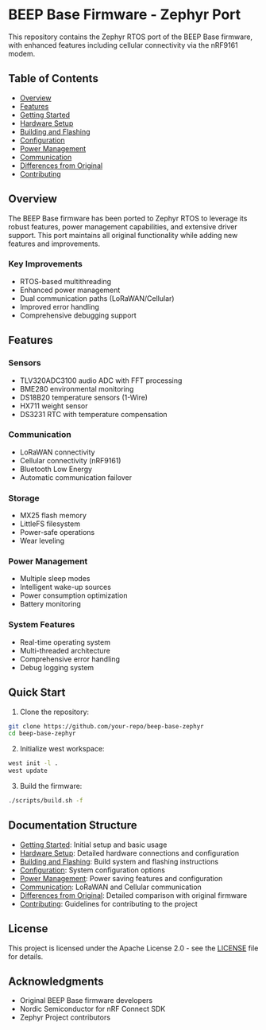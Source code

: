 # BEEP Base Firmware - Zephyr Port

This repository contains the Zephyr RTOS port of the BEEP Base firmware, with enhanced features including cellular connectivity via the nRF9161 modem.

## Table of Contents

- [Overview](#overview)
- [Features](#features)
- [Getting Started](getting_started.md)
- [Hardware Setup](hardware.md)
- [Building and Flashing](building.md)
- [Configuration](configuration.md)
- [Power Management](power_management.md)
- [Communication](communication.md)
- [Differences from Original](differences.md)
- [Contributing](contributing.md)

## Overview

The BEEP Base firmware has been ported to Zephyr RTOS to leverage its robust features, power management capabilities, and extensive driver support. This port maintains all original functionality while adding new features and improvements.

### Key Improvements

- RTOS-based multithreading
- Enhanced power management
- Dual communication paths (LoRaWAN/Cellular)
- Improved error handling
- Comprehensive debugging support

## Features

### Sensors
- TLV320ADC3100 audio ADC with FFT processing
- BME280 environmental monitoring
- DS18B20 temperature sensors (1-Wire)
- HX711 weight sensor
- DS3231 RTC with temperature compensation

### Communication
- LoRaWAN connectivity
- Cellular connectivity (nRF9161)
- Bluetooth Low Energy
- Automatic communication failover

### Storage
- MX25 flash memory
- LittleFS filesystem
- Power-safe operations
- Wear leveling

### Power Management
- Multiple sleep modes
- Intelligent wake-up sources
- Power consumption optimization
- Battery monitoring

### System Features
- Real-time operating system
- Multi-threaded architecture
- Comprehensive error handling
- Debug logging system

## Quick Start

1. Clone the repository:
```bash
git clone https://github.com/your-repo/beep-base-zephyr
cd beep-base-zephyr
```

2. Initialize west workspace:
```bash
west init -l .
west update
```

3. Build the firmware:
```bash
./scripts/build.sh -f
```

## Documentation Structure

- [Getting Started](getting_started.md): Initial setup and basic usage
- [Hardware Setup](hardware.md): Detailed hardware connections and configuration
- [Building and Flashing](building.md): Build system and flashing instructions
- [Configuration](configuration.md): System configuration options
- [Power Management](power_management.md): Power saving features and configuration
- [Communication](communication.md): LoRaWAN and Cellular communication
- [Differences from Original](differences.md): Detailed comparison with original firmware
- [Contributing](contributing.md): Guidelines for contributing to the project

## License

This project is licensed under the Apache License 2.0 - see the [LICENSE](../LICENSE) file for details.

## Acknowledgments

- Original BEEP Base firmware developers
- Nordic Semiconductor for nRF Connect SDK
- Zephyr Project contributors
